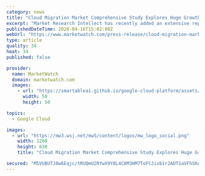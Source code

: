 ```yaml
---
category: news
title: "Cloud Migration Market Comprehensive Study Explores Huge Growth in Future | Oracle, Microsoft, IBM, Amazon Web Services, Google"
excerpt: "Market Research Intellect has recently added an extensive report to its repository titled Cloud Migration market. The latest"
publishedDateTime: 2020-04-16T15:02:00Z
webUrl: "https://www.marketwatch.com/press-release/cloud-migration-market-comprehensive-study-explores-huge-growth-in-future-oracle-microsoft-ibm-amazon-web-services-google-2020-04-16"
type: article
quality: 34
heat: 34
published: false

provider:
  name: MarketWatch
  domain: marketwatch.com
  images:
    - url: "https://smartableai.github.io/google-cloud-platform/assets/images/organizations/marketwatch.com-50x50.jpg"
      width: 50
      height: 50

topics:
  - Google Cloud

images:
  - url: "https://mw3.wsj.net/mw5/content/logos/mw_logo_social.png"
    width: 1200
    height: 630
    title: "Cloud Migration Market Comprehensive Study Explores Huge Growth in Future | Oracle, Microsoft, IBM, Amazon Web Services, Google"

secured: "M5VUBUTJ8w6Eqjc/tRUQmU2RYwX9Y0L4C8M3HM7ToFCJixb1r2ADT1aVFhSKn97Giue98z2XDN7YiFMCRksKSgCuj01gI/ks5X00Zb/QYs2SfLeQFL7yXfni4IHi/YhlEIlszoH+X2FarXp9b5uNrww04vw8q6IZ60w53S411h+7s4sMXwPgdFyIvH7t01UkJGy+OBj2ZC3ihB6sjsb3aQgEcqgwmpHJ6/DSG1VBCHMOSR9nNt23w4B0JXyiILMiujjZCvebJpo6y2G8AgPQBnUnG1T/lrjpHdPEqdb+YAx3ejUP3XtTL3Z/aDfWcRzr;omLqOpgrlpDXrbxmK2zUMQ=="
---
```



